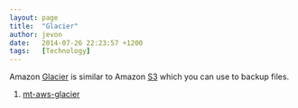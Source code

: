 ```yaml
---
layout: page
title:  "Glacier"
author: jevon
date:   2014-07-26 22:23:57 +1200
tags:   [Technology]
---
```


Amazon [Glacier](Glacier.md) is similar to Amazon [S3](s3.md) which you can use to backup files.

1. <a href="https://github.com/vsespb/mt-aws-glacier">mt-aws-glacier</a>
